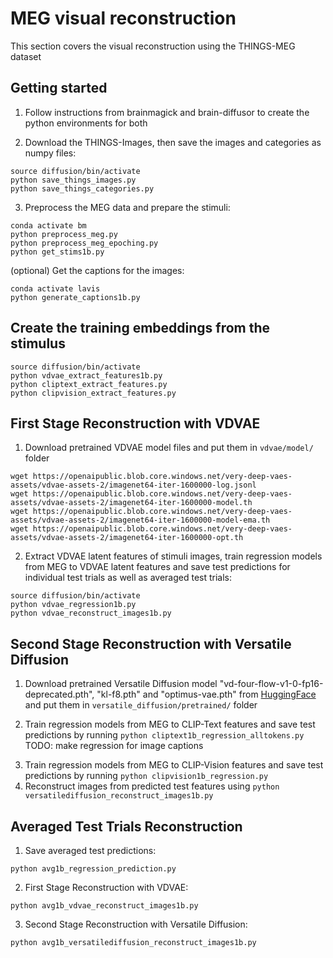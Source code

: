 # MEG visual reconstruction
This section covers the visual reconstruction using the THINGS-MEG dataset

## Getting started
1. Follow instructions from brainmagick and brain-diffusor to create the python environments for both

<!-- 2. TODO: data downloading instructions -->
2. Download the THINGS-Images, then save the images and categories as numpy files:
```
source diffusion/bin/activate
python save_things_images.py
python save_things_categories.py
```

3. Preprocess the MEG data and prepare the stimuli:
```
conda activate bm
python preprocess_meg.py
python preprocess_meg_epoching.py
python get_stims1b.py
```
(optional) Get the captions for the images:
```
conda activate lavis
python generate_captions1b.py
```

## Create the training embeddings from the stimulus
<!-- Run `get_precomputed_clipvision.py`, `get_precomputed_clipvision.py`, and `get_precomputed_autokl.py` -->
```
source diffusion/bin/activate
python vdvae_extract_features1b.py
python cliptext_extract_features.py
python clipvision_extract_features.py
```

## First Stage Reconstruction with VDVAE
1. Download pretrained VDVAE model files and put them in `vdvae/model/` folder
```
wget https://openaipublic.blob.core.windows.net/very-deep-vaes-assets/vdvae-assets-2/imagenet64-iter-1600000-log.jsonl
wget https://openaipublic.blob.core.windows.net/very-deep-vaes-assets/vdvae-assets-2/imagenet64-iter-1600000-model.th
wget https://openaipublic.blob.core.windows.net/very-deep-vaes-assets/vdvae-assets-2/imagenet64-iter-1600000-model-ema.th
wget https://openaipublic.blob.core.windows.net/very-deep-vaes-assets/vdvae-assets-2/imagenet64-iter-1600000-opt.th
```
2. Extract VDVAE latent features of stimuli images, train regression models from MEG to VDVAE latent features and save test predictions for individual test trials as well as averaged test trials:
```
source diffusion/bin/activate
python vdvae_regression1b.py
python vdvae_reconstruct_images1b.py
```

## Second Stage Reconstruction with Versatile Diffusion
1. Download pretrained Versatile Diffusion model "vd-four-flow-v1-0-fp16-deprecated.pth", "kl-f8.pth" and "optimus-vae.pth" from [HuggingFace](https://huggingface.co/shi-labs/versatile-diffusion/tree/main/pretrained_pth) and put them in `versatile_diffusion/pretrained/` folder
<!-- 2. Extract CLIP-Text features of the image categories by running `python cliptext1b_regression_alltokens.py`
TODO: make regression for image captions -->
2. Train regression models from MEG to CLIP-Text features and save test predictions by running `python cliptext1b_regression_alltokens.py` \
TODO: make regression for image captions
<!-- 3. Extract CLIP-Vision features of stimuli images by running `clipvision1b_regression.py` -->
3. Train regression models from MEG to CLIP-Vision features and save test predictions by running `python clipvision1b_regression.py`
4. Reconstruct images from predicted test features using `python versatilediffusion_reconstruct_images1b.py`

## Averaged Test Trials Reconstruction
1. Save averaged test predictions:
```
python avg1b_regression_prediction.py
```
2. First Stage Reconstruction with VDVAE:
```
python avg1b_vdvae_reconstruct_images1b.py
```
3. Second Stage Reconstruction with Versatile Diffusion:
```
python avg1b_versatilediffusion_reconstruct_images1b.py
```